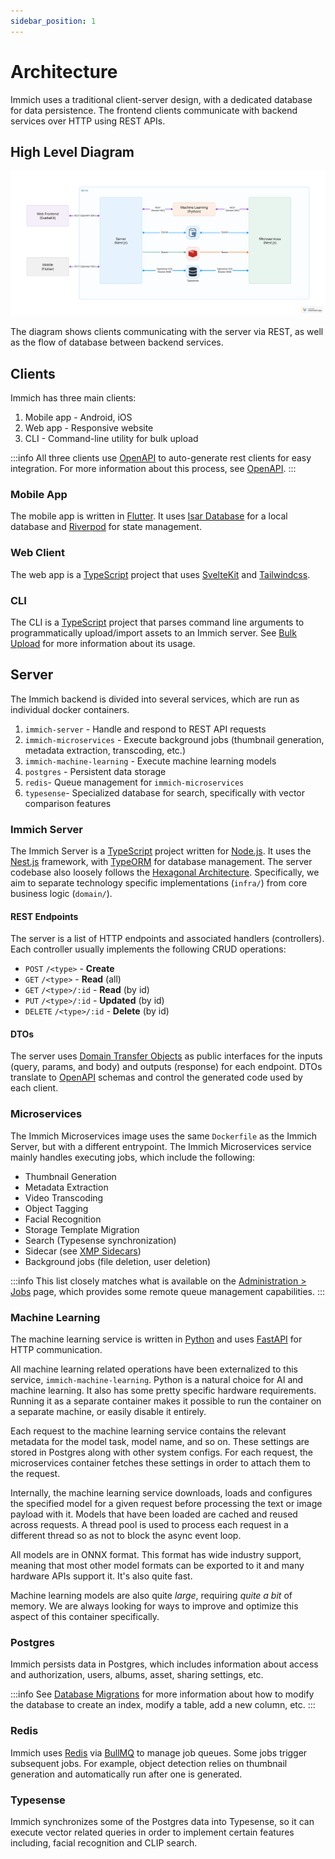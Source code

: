 ```yaml
---
sidebar_position: 1
---
```


# Architecture

Immich uses a traditional client-server design, with a dedicated database for data persistence. The frontend clients communicate with backend services over HTTP using REST APIs.

## High Level Diagram

![Immich Architecture](./img/app-architecture.png)

The diagram shows clients communicating with the server via REST, as well as the flow of database between backend services.

## Clients

Immich has three main clients:

1. Mobile app - Android, iOS
2. Web app - Responsive website
3. CLI - Command-line utility for bulk upload

:::info
All three clients use [OpenAPI](./open-api.md) to auto-generate rest clients for easy integration. For more information about this process, see [OpenAPI](./open-api.md).
:::

### Mobile App

The mobile app is written in [Flutter](https://flutter.dev/). It uses [Isar Database](https://isar.dev/) for a local database and [Riverpod](https://riverpod.dev/) for state management.

### Web Client

The web app is a [TypeScript](https://www.typescriptlang.org/) project that uses [SvelteKit](https://kit.svelte.dev) and [Tailwindcss](https://tailwindcss.com/).

### CLI

The CLI is a [TypeScript](https://www.typescriptlang.org/) project that parses command line arguments to programmatically upload/import assets to an Immich server. See [Bulk Upload](/docs/features/bulk-upload.md) for more information about its usage.

## Server

The Immich backend is divided into several services, which are run as individual docker containers.

1. `immich-server` - Handle and respond to REST API requests
1. `immich-microservices` - Execute background jobs (thumbnail generation, metadata extraction, transcoding, etc.)
1. `immich-machine-learning` - Execute machine learning models
1. `postgres` - Persistent data storage
1. `redis`- Queue management for `immich-microservices`
1. `typesense`- Specialized database for search, specifically with vector comparison features

### Immich Server

The Immich Server is a [TypeScript](https://www.typescriptlang.org/) project written for [Node.js](https://nodejs.org/). It uses the [Nest.js](https://nestjs.com) framework, with [TypeORM](https://typeorm.io/) for database management. The server codebase also loosely follows the [Hexagonal Architecture](<https://en.wikipedia.org/wiki/Hexagonal_architecture_(software)>). Specifically, we aim to separate technology specific implementations (`infra/`) from core business logic (`domain/`).

#### REST Endpoints

The server is a list of HTTP endpoints and associated handlers (controllers). Each controller usually implements the following CRUD operations:

- `POST` `/<type>` - **Create**
- `GET` `/<type>` - **Read** (all)
- `GET` `/<type>/:id` - **Read** (by id)
- `PUT` `/<type>/:id` - **Updated** (by id)
- `DELETE` `/<type>/:id` - **Delete** (by id)

#### DTOs

The server uses [Domain Transfer Objects](https://en.wikipedia.org/wiki/Data_transfer_object) as public interfaces for the inputs (query, params, and body) and outputs (response) for each endpoint. DTOs translate to [OpenAPI](./open-api.md) schemas and control the generated code used by each client.

### Microservices

The Immich Microservices image uses the same `Dockerfile` as the Immich Server, but with a different entrypoint. The Immich Microservices service mainly handles executing jobs, which include the following:

- Thumbnail Generation
- Metadata Extraction
- Video Transcoding
- Object Tagging
- Facial Recognition
- Storage Template Migration
- Search (Typesense synchronization)
- Sidecar (see [XMP Sidecars](/docs/features/xmp-sidecars.md))
- Background jobs (file deletion, user deletion)

:::info
This list closely matches what is available on the [Administration > Jobs](/docs/administration/jobs.md) page, which provides some remote queue management capabilities.
:::

### Machine Learning

The machine learning service is written in [Python](https://www.python.org/) and uses [FastAPI](https://fastapi.tiangolo.com/) for HTTP communication.

All machine learning related operations have been externalized to this service, `immich-machine-learning`. Python is a natural choice for AI and machine learning. It also has some pretty specific hardware requirements. Running it as a separate container makes it possible to run the container on a separate machine, or easily disable it entirely.

Each request to the machine learning service contains the relevant metadata for the model task, model name, and so on. These settings are stored in Postgres along with other system configs. For each request, the microservices container fetches these settings in order to attach them to the request.

Internally, the machine learning service downloads, loads and configures the specified model for a given request before processing the text or image payload with it. Models that have been loaded are cached and reused across requests. A thread pool is used to process each request in a different thread so as not to block the async event loop.

All models are in ONNX format. This format has wide industry support, meaning that most other model formats can be exported to it and many hardware APIs support it. It's also quite fast.

Machine learning models are also quite _large_, requiring _quite a bit_ of memory. We are always looking for ways to improve and optimize this aspect of this container specifically.

### Postgres

Immich persists data in Postgres, which includes information about access and authorization, users, albums, asset, sharing settings, etc.

:::info
See [Database Migrations](./database-migrations.md) for more information about how to modify the database to create an index, modify a table, add a new column, etc.
:::

### Redis

Immich uses [Redis](https://redis.com/) via [BullMQ](https://docs.bullmq.io/) to manage job queues. Some jobs trigger subsequent jobs. For example, object detection relies on thumbnail generation and automatically run after one is generated.

### Typesense

Immich synchronizes some of the Postgres data into Typesense, so it can execute vector related queries in order to implement certain features including, facial recognition and CLIP search.

<!-- - [NGINX](https://www.nginx.com/) for internal communication between containers and load balancing when scaling. -->
